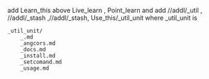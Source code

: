 add Learn_this above Live_learn , Point_learn 
and add  //addl/_util , //addl/_stash ,//addl/_stash,
 Use_this/_util_unit where _util_unit is 
 
    _util_unit/
        _.md
        _angcors.md
        _docs.md
        _install.md
        _setcomand.md
        _usage.md

